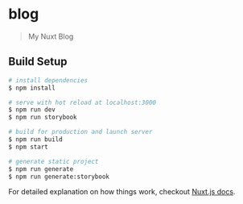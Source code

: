# blog

> My Nuxt Blog

## Build Setup

``` bash
# install dependencies
$ npm install

# serve with hot reload at localhost:3000
$ npm run dev
$ npm run storybook

# build for production and launch server
$ npm run build
$ npm start

# generate static project
$ npm run generate
$ npm run generate:storybook
```

For detailed explanation on how things work, checkout [Nuxt.js docs](https://nuxtjs.org).
